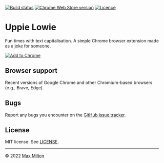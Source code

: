 [![Build status](https://img.shields.io/github/workflow/status/maxmilton/uppie-lowie/ci)](https://github.com/maxmilton/uppie-lowie/actions)
[![Chrome Web Store version](https://img.shields.io/chrome-web-store/v/xxxxxxxxxxxxxxxxxxxxxxxxxxxxxxxx.svg)](https://chrome.google.com/webstore/detail/uppie-lowie/xxxxxxxxxxxxxxxxxxxxxxxxxxxxxxxx)
[![Licence](https://img.shields.io/github/license/maxmilton/uppie-lowie.svg)](https://github.com/maxmilton/uppie-lowie/blob/master/LICENSE)

# Uppie Lowie

Fun times with text capitalisation. A simple Chrome browser extension made as a joke for someone.

[![Add to Chrome](https://storage.googleapis.com/chrome-gcs-uploader.appspot.com/image/WlD8wC6g8khYWPJUsQceQkhXSlv1/mPGKYBIR2uCP0ApchDXE.png)](https://chrome.google.com/webstore/detail/uppie-lowie/xxxxxxxxxxxxxxxxxxxxxxxxxxxxxxxx)

## Browser support

Recent versions of Google Chrome and other Chromium-based browsers (e.g., Brave, Edge).

## Bugs

Report any bugs you encounter on the [GitHub issue tracker](https://github.com/maxmilton/uppie-lowie/issues).

## License

MIT license. See [LICENSE](https://github.com/maxmilton/uppie-lowie/blob/master/LICENSE).

---

© 2022 [Max Milton](https://maxmilton.com)
